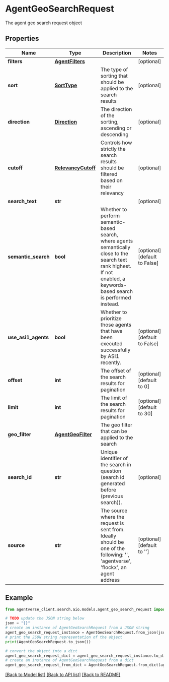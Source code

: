 # AgentGeoSearchRequest

The agent geo search request object

## Properties

Name | Type | Description | Notes
------------ | ------------- | ------------- | -------------
**filters** | [**AgentFilters**](AgentFilters.md) |  | [optional] 
**sort** | [**SortType**](SortType.md) | The type of sorting that should be applied to the search results | [optional] 
**direction** | [**Direction**](Direction.md) | The direction of the sorting, ascending or descending | [optional] 
**cutoff** | [**RelevancyCutoff**](RelevancyCutoff.md) | Controls how strictly the search results should be filtered based on their relevancy | [optional] 
**search_text** | **str** |  | [optional] 
**semantic_search** | **bool** | Whether to perform semantic-based search, where agents semantically close to the search text rank highest. If not enabled, a keywords-based search is performed instead. | [optional] [default to False]
**use_asi1_agents** | **bool** | Whether to prioritize those agents that have been executed successfully by ASI1 recently. | [optional] [default to False]
**offset** | **int** | The offset of the search results for pagination | [optional] [default to 0]
**limit** | **int** | The limit of the search results for pagination | [optional] [default to 30]
**geo_filter** | [**AgentGeoFilter**](AgentGeoFilter.md) | The geo filter that can be applied to the search | 
**search_id** | **str** | Unique identifier of the search in question (search id generated before (previous search)). | [optional] 
**source** | **str** | The source where the request is sent from. Ideally should be one of the following: &#39;&#39;, &#39;agentverse&#39;, &#39;flockx&#39;, an agent address | [optional] [default to '']

## Example

```python
from agentverse_client.search.aio.models.agent_geo_search_request import AgentGeoSearchRequest

# TODO update the JSON string below
json = "{}"
# create an instance of AgentGeoSearchRequest from a JSON string
agent_geo_search_request_instance = AgentGeoSearchRequest.from_json(json)
# print the JSON string representation of the object
print(AgentGeoSearchRequest.to_json())

# convert the object into a dict
agent_geo_search_request_dict = agent_geo_search_request_instance.to_dict()
# create an instance of AgentGeoSearchRequest from a dict
agent_geo_search_request_from_dict = AgentGeoSearchRequest.from_dict(agent_geo_search_request_dict)
```
[[Back to Model list]](../README.md#documentation-for-models) [[Back to API list]](../README.md#documentation-for-api-endpoints) [[Back to README]](../README.md)



